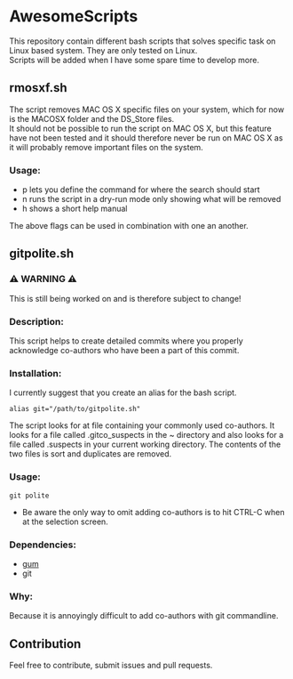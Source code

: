 # AwesomeScripts
This repository contain different bash scripts that solves specific task on Linux based system. They are only tested on Linux.  
Scripts will be added when I have some spare time to develop more.  

## rmosxf.sh
The script removes MAC OS X specific files on your system, which for now is the MACOSX folder and the DS\_Store files.  
It should not be possible to run the script on MAC OS X, but this feature have not been tested and it should therefore never be run on MAC OS X as it will probably remove important files on the system.  

### Usage:  
 - p lets you define the command for where the search should start  
 - n runs the script in a dry-run mode only showing what will be removed  
 - h shows a short help manual  

The above flags can be used in combination with one an another.  

## gitpolite.sh
### ⚠️ WARNING ⚠️
This is still being worked on and is therefore subject to change!

### Description:
This script helps to create detailed commits where you properly acknowledge co-authors who have been a part of this commit.

### Installation:
I currently suggest that you create an alias for the bash script.
```
alias git="/path/to/gitpolite.sh"
```

The script looks for at file containing your commonly used co-authors. It looks for a file called .gitco_suspects in the ~ directory and also looks for a file called .suspects in your current working directory. The contents of the two files is sort and duplicates are removed.

### Usage:
```
git polite
```
 -  Be aware the only way to omit adding co-authors is to hit CTRL-C when at the selection screen.

### Dependencies:
 - [gum](https://github.com/charmbracelet/gum)
 - git
 
### Why:
Because it is annoyingly difficult to add co-authors with git commandline.

## Contribution  
Feel free to contribute, submit issues and pull requests.
